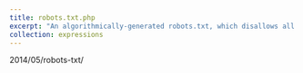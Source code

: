 ```yaml
---
title: robots.txt.php
excerpt: "An algorithmically-generated robots.txt, which disallows all bots with one exception: the bot requesting the file is allowed full access."
collection: expressions
---
```


2014/05/robots-txt/
